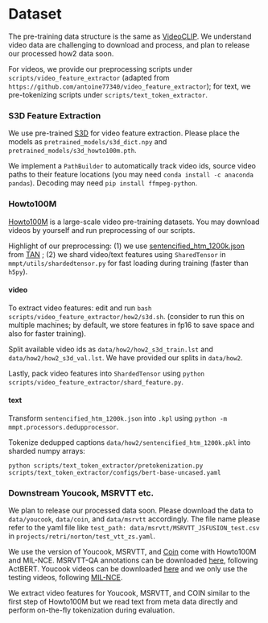 # Dataset

The pre-training data structure is the same as [VideoCLIP](https://github.com/facebookresearch/fairseq/tree/main/examples/MMPT). We understand video data are challenging to download and process, and plan to release our processed how2 data soon. 

For videos, we provide our preprocessing scripts under `scripts/video_feature_extractor` (adapted from `https://github.com/antoine77340/video_feature_extractor`); for text, we pre-tokenizing scripts under `scripts/text_token_extractor`.


### S3D Feature Extraction
We use pre-trained [S3D](https://github.com/antoine77340/S3D_HowTo100M) for video feature extraction. Please place the models as `pretrained_models/s3d_dict.npy` and `pretrained_models/s3d_howto100m.pth`.

We implement a `PathBuilder` to automatically track video ids, source video paths to their feature locations (you may need `conda install -c anaconda pandas`). Decoding may need `pip install ffmpeg-python`.

### Howto100M
[Howto100M](https://www.di.ens.fr/willow/research/howto100m/) is a large-scale video pre-training datasets. You may download videos by yourself and run preprocessing of our scripts. 

Highlight of our preprocessing: (1) we use [sentencified_htm_1200k.json](http://www.robots.ox.ac.uk/~htd/tan/sentencified_htm_1200k.json) from [TAN](https://www.robots.ox.ac.uk/~vgg/research/tan/) ; (2) we shard video/text features using `SharedTensor` in `mmpt/utils/shardedtensor.py` for fast loading during training (faster than `h5py`).

#### video
To extract video features: edit and run `bash scripts/video_feature_extractor/how2/s3d.sh`. (consider to run this on multiple machines; by default, we store features in fp16 to save space and also for faster training).

Split available video ids as `data/how2/how2_s3d_train.lst` and `data/how2/how2_s3d_val.lst`. We have provided our splits in `data/how2`.

Lastly, pack video features into `ShardedTensor` using `python scripts/video_feature_extractor/shard_feature.py`.

#### text
Transform `sentencified_htm_1200k.json` into `.kpl` using `python -m mmpt.processors.dedupprocessor`.

Tokenize dedupped captions `data/how2/sentencified_htm_1200k.pkl` into sharded numpy arrays:  
```
python scripts/text_token_extractor/pretokenization.py scripts/text_token_extractor/configs/bert-base-uncased.yaml
```

### Downstream Youcook, MSRVTT etc.
We plan to release our processed data soon. Please download the data to `data/youcook`, `data/coin`, and `data/msrvtt` accordingly. The file name please refer to the yaml file like `test_path: data/msrvtt/MSRVTT_JSFUSION_test.csv` in `projects/retri/norton/test_vtt_zs.yaml`. 


We use the version of Youcook, MSRVTT, and [Coin](https://coin-dataset.github.io) come with Howto100M and MIL-NCE.
MSRVTT-QA annotations can be downloaded [here]((https://drive.google.com/drive/folders/1_Wyr2VEWU4N-OgLBaQDGWXqD2TXXUBaF)), following ActBERT.
Youcook videos can be downloaded [here](https://www.rocq.inria.fr/cluster-willow/amiech/Youcook2_val.zip) and we only use the testing videos, following [MIL-NCE](https://github.com/antoine77340/MIL-NCE_HowTo100M).

We extract video features for Youcook, MSRVTT, and COIN similar to the first step of Howto100M but we read text from meta data directly and perform on-the-fly tokenization during evaluation.
